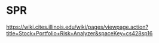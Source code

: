 # SPR
https://wiki.cites.illinois.edu/wiki/pages/viewpage.action?title=Stock+Portfolio+Risk+Analyzer&spaceKey=cs428sp16

